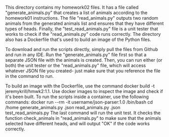 This directory contains my homework02 files. It has a file called "generate_animals.py" that creates a list of animals according to the homework01 instructions. The file "read_animals.py" outputs two random animals from the generated animals list and ensures that they have different types of heads. Finally, the "test_read_animals.py" file is a unit tester that works to check if the "read_animals.py" code runs correctly. The directory also has a Dockerfile that's used to build an image of the Python files.

To download and run the scripts directly, simply pull the files from Github and run in any IDE. Run the "generate_animals.py" file first so that a separate JSON file with the animals is created. Then, you can run either (or both) the unit tester or the "read_animals.py" file, which will access whatever JSON file you created- just make sure that you reference the file in the command to run.

To build an image with the Dockerfile, use the command docker build -t jeremykrill/hmwk2:1.1. Use docker images to inspect the image and check if it's been built. To run the scripts inside a container, use the following commands:
	docker run --rm -it username/json-parser:1.0 /bin/bash
	cd /home
	generate_animals.py <filename>.json
	read_animals.py <filename>.json
	test_read_animals.py
The last command will run the unit test. It checks the function check_animals in "read_animals.py" to make sure that the animals selected have different heads, and will output "OK" if the code works correctly.
